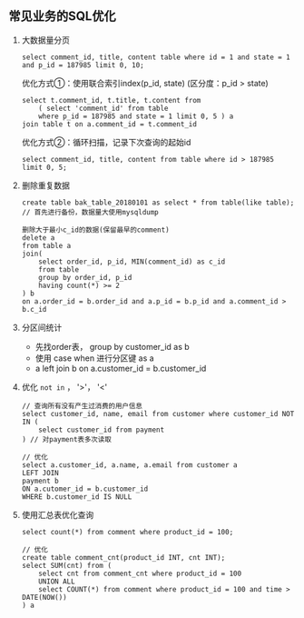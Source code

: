 ## 常见业务的SQL优化

1. 大数据量分页
    ```
    select comment_id, title, content table where id = 1 and state = 1 and p_id = 187985 limit 0, 10;
    ```

    优化方式①：使用联合索引index(p_id, state) (区分度：p_id > state)
    ```
    select t.comment_id, t.title, t.content from
        ( select 'comment_id' from table
        where p_id = 187985 and state = 1 limit 0, 5 ) a
    join table t on a.comment_id = t.comment_id
    ```

    优化方式②：循环扫描，记录下次查询的起始id
    ```
    select comment_id, title, content from table where id > 187985 limit 0, 5;
    ```

1. 删除重复数据
    ```
    create table bak_table_20180101 as select * from table(like table); // 首先进行备份，数据量大使用mysqldump
    ```

    ```
    删除大于最小c_id的数据(保留最早的comment)
    delete a
    from table a
    join(
        select order_id, p_id, MIN(comment_id) as c_id
        from table
        group by order_id, p_id
        having count(*) >= 2
    ) b
    on a.order_id = b.order_id and a.p_id = b.p_id and a.comment_id > b.c_id
    ```

1. 分区间统计
    - 先找order表， group by customer_id as b
    - 使用 case when 进行分区键 as a
    - a left join b on a.customer_id = b.customer_id

1. 优化 `not in` ， '>'， '<'
    ```
    // 查询所有没有产生过消费的用户信息
    select customer_id, name, email from customer where customer_id NOT IN (
        select customer_id from payment
    ) // 对payment表多次读取

    // 优化
    select a.customer_id, a.name, a.email from customer a 
    LEFT JOIN
    payment b
    ON a.cutomer_id = b.customer_id
    WHERE b.customer_id IS NULL
    ```

1. 使用汇总表优化查询
    ```
    select count(*) from comment where product_id = 100;

    // 优化
    create table comment_cnt(product_id INT, cnt INT);
    select SUM(cnt) from (
        select cnt from comment_cnt where product_id = 100
        UNION ALL
        select COUNT(*) from comment where product_id = 100 and time > DATE(NOW())
    ) a 
    ```